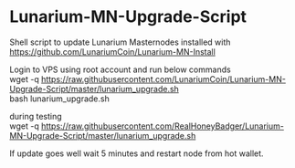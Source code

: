 # Lunarium-MN-Upgrade-Script
Shell script to update Lunarium Masternodes installed with https://github.com/LunariumCoin/Lunarium-MN-Install 

Login to VPS using root account and run below commands  
wget -q https://raw.githubusercontent.com/LunariumCoin/Lunarium-MN-Upgrade-Script/master/lunarium_upgrade.sh  
bash lunarium_upgrade.sh  

during testing  
wget -q https://raw.githubusercontent.com/RealHoneyBadger/Lunarium-MN-Upgrade-Script/master/lunarium_upgrade.sh  

If update goes well wait 5 minutes and restart node from hot wallet.  
